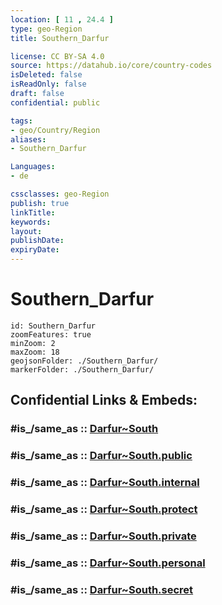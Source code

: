 ```yaml
---
location: [ 11 , 24.4 ] 
type: geo-Region
title: Southern_Darfur

license: CC BY-SA 4.0
source: https://datahub.io/core/country-codes
isDeleted: false
isReadOnly: false
draft: false
confidential: public

tags:
- geo/Country/Region
aliases:
- Southern_Darfur

Languages:
- de

cssclasses: geo-Region
publish: true
linkTitle: 
keywords: 
layout: 
publishDate: 
expiryDate: 
---
```


# Southern_Darfur

```leaflet
id: Southern_Darfur
zoomFeatures: true 
minZoom: 2 
maxZoom: 18
geojsonFolder: ./Southern_Darfur/
markerFolder: ./Southern_Darfur/
```


## Confidential Links & Embeds: 

### #is_/same_as :: [Darfur~South](/_Standards/Earth/Continent/Africa/Africa~East/Sudan~North/States~Sudan~North/Darfur~South.md) 

### #is_/same_as :: [Darfur~South.public](/_public/Earth/Continent/Africa/Africa~East/Sudan~North/States~Sudan~North/Darfur~South.public.md) 

### #is_/same_as :: [Darfur~South.internal](/_internal/Earth/Continent/Africa/Africa~East/Sudan~North/States~Sudan~North/Darfur~South.internal.md) 

### #is_/same_as :: [Darfur~South.protect](/_protect/Earth/Continent/Africa/Africa~East/Sudan~North/States~Sudan~North/Darfur~South.protect.md) 

### #is_/same_as :: [Darfur~South.private](/_private/Earth/Continent/Africa/Africa~East/Sudan~North/States~Sudan~North/Darfur~South.private.md) 

### #is_/same_as :: [Darfur~South.personal](/_personal/Earth/Continent/Africa/Africa~East/Sudan~North/States~Sudan~North/Darfur~South.personal.md) 

### #is_/same_as :: [Darfur~South.secret](/_secret/Earth/Continent/Africa/Africa~East/Sudan~North/States~Sudan~North/Darfur~South.secret.md)

